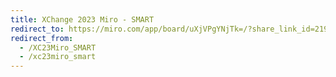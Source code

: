 ```yaml
---
title: XChange 2023 Miro - SMART
redirect_to: https://miro.com/app/board/uXjVPgYNjTk=/?share_link_id=219116194589
redirect_from: 
  - /XC23Miro_SMART
  - /xc23miro_smart
---
```

